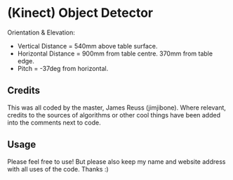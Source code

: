 (Kinect) Object Detector
========================

Orientation & Elevation:
- Vertical Distance = 540mm above table surface.
- Horizontal Distance = 900mm from table centre. 370mm from table edge.
- Pitch = -37deg from horizontal.




Credits
-------

This was all coded by the master, James Reuss (jimjibone). Where relevant, credits to the sources of algorithms or other cool things have been added into the comments next to code.

Usage
-----

Please feel free to use! But please also keep my name and website address with all uses of the code. Thanks :)
